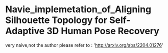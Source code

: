 # Navie_implemetation_of_Aligning Silhouette Topology for Self-Adaptive 3D Human Pose Recovery
 very naive,not the author
please refer to :
'http://arxiv.org/abs/2204.01276'